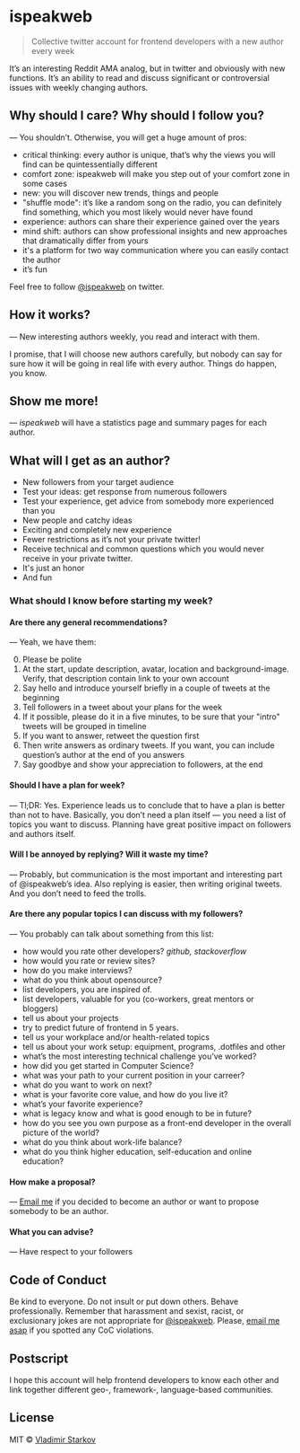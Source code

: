 # ispeakweb

> Collective twitter account for frontend developers with a new author
every week

It’s an interesting Reddit AMA analog, but in twitter and obviously with
new functions. It’s an ability to read and discuss significant
or controversial issues with weekly changing authors.

## Why should I care? Why should I follow you?

— You shouldn’t. Otherwise, you will get a huge amount of pros:

* critical thinking: every author is unique, that’s why the views you
  will find can be quintessentially different
* comfort zone: ispeakweb will make you step out of your comfort zone
  in some cases
* new: you will discover new trends, things and people
* "shuffle mode": it’s like a random song on the radio, you can definitely
  find something, which you most likely would never have found
* experience: authors can share their experience gained over the years
* mind shift: authors can show professional insights and new approaches
  that dramatically differ from yours
* it's a platform for two way communication where you can easily contact
  the author
* it’s fun

Feel free to follow [@ispeakweb][isw] on twitter.

## How it works?

— New interesting authors weekly, you read and interact with them.

I promise, that I will choose new authors carefully, but nobody can say for sure
how it will be going in real life with every author. Things do happen, you know.

## Show me more!

— _ispeakweb_ will have a statistics page and summary pages for each author.

## What will I get as an author?

* New followers from your target audience
* Test your ideas: get response from numerous followers
* Test your experience, get advice from somebody more experienced than you
* New people and catchy ideas
* Exciting and completely new experience
* Fewer restrictions as it’s not your private twitter!
* Receive technical and common questions which you would never receive
  in your private twitter.
* It's just an honor
* And fun

###  What should I know before starting my week?

#### Are there any general recommendations?

— Yeah, we have them:

0. Please be polite
1. At the start, update description, avatar, location and background-image.
  Verify, that description contain link to your own account
2. Say hello and introduce yourself briefly in a couple of tweets at the
  beginning
3. Tell followers in a tweet about your plans for the week
4. If it possible, please do it in a five minutes, to be sure that your "intro"
  tweets will be grouped in timeline
5. If you want to answer, retweet the question first
6. Then write answers as ordinary tweets. If you want, you can include question’s
  author at the end of you answers
7. Say goodbye and show your appreciation to followers, at the end

#### Should I have a plan for week?

— Tl;DR: Yes. Experience leads us to conclude that to have a plan is better
than not to have. Basically, you don’t need a plan itself — you need
a list of topics you want to discuss. Planning have great positive impact
on followers and authors itself.

#### Will I be annoyed by replying? Will it waste my time?

— Probably, but communication is the most important and interesting part
of @ispeakweb’s idea. Also replying is easier, then writing original tweets.
And you don’t need to feed the trolls.

#### Are there any popular topics I can discuss with my followers?

— You probably can talk about something from this list:

* how would you rate other developers? _github, stackoverflow_
* how would you rate or review sites?
* how do you make interviews?
* what do you think about opensource?
* list developers, you are inspired of.
* list developers, valuable for you (co-workers, great mentors or bloggers)
* tell us about your projects
* try to predict future of frontend in 5 years.
* tell us your workplace and/or health-related topics
* tell us about your work setup: equipment, programs, .dotfiles and other
* what’s the most interesting technical challenge you’ve worked?
* how did you get started in Computer Science?
* what was your path to your current position in your carreer?
* what do you want to work on next?
* what is your favorite core value, and how do you live it?
* what’s your favorite experience?
* what is legacy know and what is good enough to be in future?
* how do you see you own purpose as a front-end developer in the overall
  picture of the world?
* what do you think about work-life balance?
* what do you think higher education, self-education and online education?

#### How make a proposal?

— [Email me][proposal] if you decided to become an author or want to propose
somebody to be an author.

#### What you can advise?

— Have respect to your followers

## Code of Conduct

Be kind to everyone. Do not insult or put down others. Behave professionally.
Remember that harassment and sexist, racist, or exclusionary jokes
are not appropriate for [@ispeakweb][isw]. Please, [email me
asap][coc-violations] if you spotted any CoC violations.

## Postscript

I hope this account will help frontend developers to know each other and
link together different geo-, framework-, language-based communities.

## License

MIT © [Vladimir Starkov](http://vstarkov.com)

[isw]: https://twitter.com/ispeakweb
[proposal]: mailto:matmuchrapna@gmail.com?subject=Author’s%20proposal%20for%20@ispeakweb
[coc-violations]: mailto:matmuchrapna@gmail.com?subject=CoC%20violations%20in%20@ispeakweb

